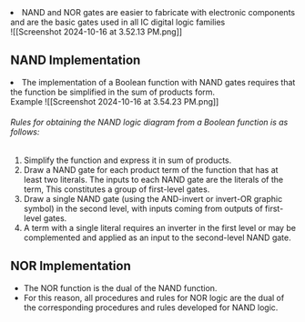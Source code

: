 <li>NAND and NOR gates are easier to fabricate with electronic components and are the basic gates used in all IC digital logic families</li>
![[Screenshot 2024-10-16 at 3.52.13 PM.png]]

## NAND Implementation
<li>The implementation of a Boolean function with NAND gates requires that the function be simplified in the sum of products form.</li>
Example
![[Screenshot 2024-10-16 at 3.54.23 PM.png]]

###### Rules for obtaining the NAND logic diagram from a Boolean function is as follows:
1. Simplify the function and express it in sum of products.
2. Draw a NAND gate for each product term of the function that has at least two literals. The inputs to each NAND gate are the literals of the term, This constitutes a group of first-level gates.
3. Draw a single NAND gate (using the AND-invert or invert-OR graphic symbol) in the second level, with inputs coming from outputs of first-level gates.
4. A term with a single literal requires an inverter in the first level or may be complemented and applied as an input to the second-level NAND gate.
## NOR Implementation
* The NOR function is the dual of the NAND function.
* For this reason, all procedures and rules for NOR logic are the dual of the corresponding procedures and rules developed for NAND logic.
